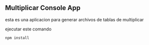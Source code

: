 ##  Multiplicar Console App
esta es una aplicacion para generar archivos de tablas de multiplicar

ejecutar este comando

``````
npm install
``````